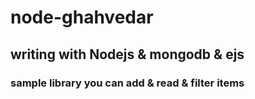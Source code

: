 # node-ghahvedar
## writing with Nodejs & mongodb & ejs
### sample library you can add & read & filter items
